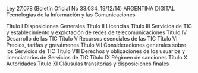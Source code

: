 Ley 27.078 (Boletín Oficial No 33.034, 19/12/14)
ARGENTINA DIGITAL
Tecnologías de la Información y las Comunicaciones

Título I Disposiciones Generales
Título II Licencias
Título III Servicios de TIC y establecimiento y explotación de redes de telecomunicaciones
Título IV Desarrollo de las TIC
Título V Recursos esenciales de las TIC
Título VI Precios, tarifas y gravámenes
Título VII Consideraciones generales sobre los Servicios de TIC
Título VIII Derechos y obligaciones de los usuarios y licenciatarios de Servicios de TIC
Título IX Régimen de sanciones
Título X Autoridades
Título XI Cláusulas transitorias y disposiciones finales
